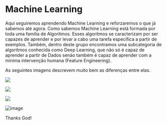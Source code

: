 # Machine Learning


Aqui seguiremos aprendendo Machine Learning e reforzaremos o que já sabemos até agora. Como sabemos Machine Learning está formada por toda uma família de Algoritmos. Esses algoritmos se caracterizam por ser capazes de aprender e por levar a cabo uma tarefa específica a partir de exemplos. Também, dentro deste grupo encontramos uma subcategoria de algoritmos conhecida como Deep Learning, que não só é capaz de aprender a partir de Dados senão também é capaz de aprender com a mínima intervenção humana (Feature Engineering).    

As seguintes imagens descrevem muito bem as diferenças entre elas.
 

![](https://docs.microsoft.com/pt-br/azure/machine-learning/media/concept-deep-learning-vs-machine-learning/ai-vs-machine-learning-vs-deep-learning.png)

![](https://www.net-cloud.com/wp-content/uploads/2018/08/taw_machine-learning_infographic_139.jpg)


![](https://kenzie.com.br/blog/wp-content/uploads/2020/12/machine-learning-2.png)

![image](https://user-images.githubusercontent.com/69597971/190023717-e2ca6174-4520-4244-80bf-7bd930e0b8e5.png)









Thanks God!

